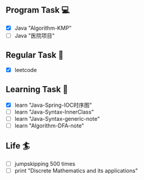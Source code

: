 

## Program Task  💻
- [x] Java "Algorithm-KMP"
- [ ] Java "医院项目"

## Regular Task  🤡
- [x] leetcode

## Learning Task 🎯
- [x] learn "Java-Spring-IOC时序图"
- [ ] learn "Java-Syntax-InnerClass"
- [ ] learn "Java-Syntax-generic-note"
- [ ] learn "Algorithm-DFA-note"

## Life 🏄
- [ ] jumpskipping 500 times
- [ ] print "Discrete Mathematics and its applications"